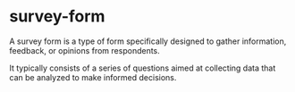 # survey-form

<p>A survey form is a type of form specifically designed to gather information, feedback, or opinions from respondents.</p>
<p>It typically consists of a series of questions aimed at collecting data that can be analyzed to make informed decisions.</P>
